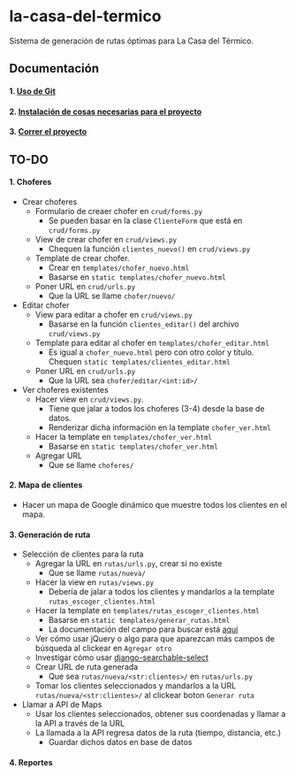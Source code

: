 # la-casa-del-termico
Sistema de generación de rutas óptimas para La Casa del Térmico.

## Documentación

#### 1. [Uso de Git](/docs/GIT.md)
#### 2. [Instalación de cosas necesarias para el proyecto](/docs/INSTALL.md)
#### 3. [Correr el proyecto](/docs/RUN.md)

## TO-DO

#### 1. Choferes
* Crear choferes
  * Formulario de creaer chofer en `crud/forms.py`
    * Se pueden basar en la clase `ClienteForm` que está en `crud/forms.py`
  * View de crear chofer en `crud/views.py`
    * Chequen la función `clientes_nuevo()` en `crud/views.py`
  * Template de crear chofer. 
    * Crear en `templates/chofer_nuevo.html` 
    * Basarse en `static templates/chofer_nuevo.html`
  * Poner URL en `crud/urls.py`
    * Que la URL se llame `chofer/nuevo/`
* Editar chofer
  * View para editar a chofer en `crud/views.py`
    * Basarse en la función `clientes_editar()` del archivo `crud/views.py`
  * Template para editar al chofer en `templates/chofer_editar.html`
    * Es igual a `chofer_nuevo.html` pero con otro color y título. Chequen `static templates/clientes_editar.html`
  * Poner URL en `crud/urls.py`
    * Que la URL sea `chofer/editar/<int:id>/`
* Ver choferes existentes
  * Hacer view en `crud/views.py`. 
    * Tiene que jalar a todos los choferes (3-4) desde la base de datos.
    * Renderizar dicha información en la template `chofer_ver.html`
  * Hacer la template en `templates/chofer_ver.html`
    * Basarse en `static templates/chofer_ver.html`
  * Agregar URL
    * Que se llame `choferes/`
#### 2. Mapa de clientes
* Hacer un mapa de Google dinámico que muestre todos los clientes en el mapa.
#### 3. Generación de ruta
* Selección de clientes para la ruta
  * Agregar la URL en `rutas/urls.py`, crear si no existe
    * Que se llame `rutas/nueva/`
  * Hacer la view en `rutas/views.py`
    * Debería de jalar a todos los clientes y mandarlos a la template `rutas_escoger_clientes.html`
  * Hacer la template en `templates/rutas_escoger_clientes.html`
    * Basarse en `static templates/generar_rutas.html`
    * La documentación del campo para buscar está [aquí](https://silviomoreto.github.io/bootstrap-select/examples/#live-search)
  * Ver cómo usar jQuery o algo para que aparezcan más campos de búsqueda al clickear en `Agregar otro`    
  * Investigar cómo usar [django-searchable-select](https://github.com/and3rson/django-searchable-select)
  * Crear URL de ruta generada
    * Que sea `rutas/nueva/<str:clientes>/` en `rutas/urls.py`
  * Tomar los clientes seleccionados y mandarlos a la URL `rutas/nueva/<str:clientes>/` al clickear boton `Generar ruta`
* Llamar a API de Maps
  * Usar los clientes seleccionados, obtener sus coordenadas y llamar a la API a través de la URL
  * La llamada a la API regresa datos de la ruta (tiempo, distancia, etc.) 
    * Guardar dichos datos en base de datos
#### 4. Reportes
